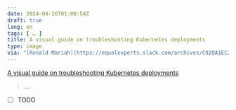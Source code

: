 ```yaml
---
date: 2024-04-16T01:08:54Z
draft: true
lang: en
tags: [ … ]
title: A visual guide on troubleshooting Kubernetes deployments
type: image
via: "[Ronald Mariah](https://equalexperts.slack.com/archives/C02QA1EC2/p1713173138388129?thread_ts=1713172942.381939&cid=C02QA1EC2)"
---
```


[A visual guide on troubleshooting Kubernetes deployments](https://learnk8s.io/troubleshooting-deployments)

> …

* [ ] TODO
